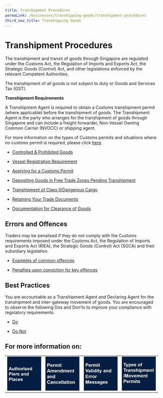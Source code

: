 ```yaml
---
title: Transhipment Procedures
permaLink: /businesses/transhipping-goods/transhipment-procedures
third_nav_title: Transhipping Goods
---
```



# Transhipment Procedures

The transhipment and transit of goods through Singapore are regulated under the Customs Act, the Regulation of Imports and Exports Act, the Strategic Goods (Control) Act, and other legislations enforced by the relevant Competent Authorities.

The transhipment of all goods is not subject to duty or Goods and Services Tax (GST).

**Transhipment Requirements**

A Transhipment Agent is required to obtain a Customs transhipment permit (where applicable) before the transhipment of goods. The Transhipment Agent is the party who arranges for the transhipment of goods through Singapore and can include a freight forwarder, Non-Vessel Owning Common Carrier (NVOCC) or shipping agent.

For more information on the types of Customs permits and situations where no customs permit is required, please click [here](https://www.customs.gov.sg/businesses/transhipping-goods/transhipment-procedures/types-of-transhipment-permits).

-   [Controlled & Prohibited Goods](https://www.customs.gov.sg/businesses/transhipping-goods/transhipment-procedures#item-heading-6d6ce17a-45cd-46c2-a9c3-c6a3b0e12bcd)
    
-   [Vessel Registration Requirement](https://www.customs.gov.sg/businesses/transhipping-goods/transhipment-procedures#item-heading-b5671bf3-5c37-4f72-8e85-82d9db2030ca)
    
-   [Applying for a Customs Permit](https://www.customs.gov.sg/businesses/transhipping-goods/transhipment-procedures#item-heading-b55a0a29-c3bf-4264-9f3c-4209b9434d82)
    
-   [Depositing Goods in Free Trade Zones Pending Transhipment](https://www.customs.gov.sg/businesses/transhipping-goods/transhipment-procedures#item-heading-0015e828-4ce9-4dcb-87b3-b251e493939f)
    
-   [Transhipment of Class II/Dangerous Cargo](https://www.customs.gov.sg/businesses/transhipping-goods/transhipment-procedures#item-heading-44aa5552-394a-4e7e-922b-bca4d9c33b3d)
    
-   [Retaining Your Trade Documents](https://www.customs.gov.sg/businesses/transhipping-goods/transhipment-procedures#item-heading-3975c031-8d29-42c4-81ce-ea6dd9c788ce)
    
-   [Documentation for Clearance of Goods](https://www.customs.gov.sg/businesses/transhipping-goods/transhipment-procedures#item-heading-6195b3ca-253d-4552-844c-98c00e1a7419)
    

## Errors and Offences

Traders may be penalised if they do not comply with the Customs requirements imposed under the Customs Act, the Regulation of Imports and Exports Act (RIEA), the Strategic Goods (Control) Act (SGCA) and their subsidiary legislation.

-   [Examples of common offences](https://www.customs.gov.sg/businesses/transhipping-goods/transhipment-procedures#item-heading-46075a7a-4d39-4a74-b9dc-d39143a6ba11)
    
-   [Penalties upon conviction for key offences](https://www.customs.gov.sg/businesses/transhipping-goods/transhipment-procedures#item-heading-de1f0ca6-f89f-4b0f-a203-a4b5aac715fe)
    

## Best Practices

You are accountable as a Transhipment Agent and Declaring Agent for the transhipment and inter-gateway movement of goods. You are encouraged to observe the following Dos and Don’ts to improve your compliance with regulatory requirements:

-   [Do](https://www.customs.gov.sg/businesses/transhipping-goods/transhipment-procedures#item-heading-87267bc4-ad79-4f85-a9b2-b6012eee9328)
    
-   [Do Not](https://www.customs.gov.sg/businesses/transhipping-goods/transhipment-procedures#item-heading-47e9cd10-b6c1-45c3-af82-6e771659a226)
  
## For more information on: 
 
|  |  ||  | 
|--|--|--| -- | 
|[ ![](/images/t1.jpg)]() |[![](/images/t2.jpg)](https://singapore-customs-staging.netlify.com/businesses/03c3-permit-amendments-and-cancellation)  |[![](/images/t3.jpg)](https://singapore-customs-staging.netlify.com/businesses/03c2-permit-validity-and-error-messages)|[ ![](/images/t4.jpg)](https://singapore-customs-staging.netlify.com/businesses/03c1-types-of-transhipment-permits) | 
